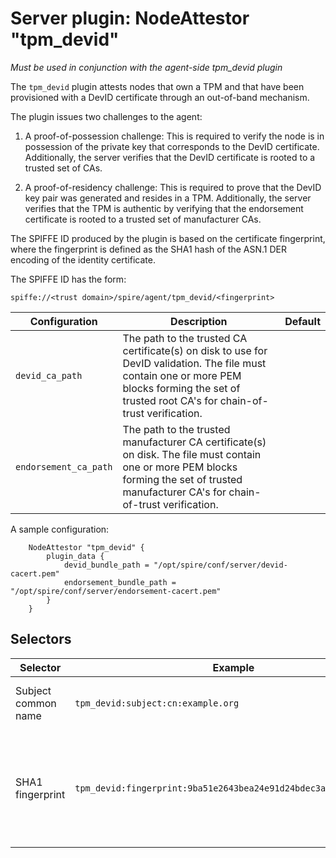 # Server plugin: NodeAttestor "tpm_devid"

*Must be used in conjunction with the agent-side tpm_devid plugin*

The `tpm_devid` plugin attests nodes that own a TPM
and that have been provisioned with a DevID certificate through an out-of-band 
mechanism. 

The plugin issues two challenges to the agent:

1. A proof-of-possession challenge: This is required to verify the node is in 
possession of the private key that corresponds to the DevID certificate. 
Additionally, the server verifies that the DevID certificate is rooted to
a trusted set of CAs.

2. A proof-of-residency challenge: This is required to prove that the DevID 
key pair was generated and resides in a TPM. Additionally, the server verifies 
that the TPM is authentic by verifying that the endorsement certificate is
rooted to a trusted set of manufacturer CAs.


The SPIFFE ID produced by the plugin is based on the certificate fingerprint,
where the fingerprint is defined as the SHA1 hash of the ASN.1 DER encoding of
the identity certificate. 

The SPIFFE ID has the form:

```
spiffe://<trust domain>/spire/agent/tpm_devid/<fingerprint>
```


| Configuration 		| Description | Default                 |
| -------------------------	| ----------- | ----------------------- |
| `devid_ca_path`		| The path to the trusted CA certificate(s) on disk to use for DevID validation. The file must contain one or more PEM blocks forming the set of trusted root CA's for chain-of-trust verification. | |
| `endorsement_ca_path`		| The path to the trusted manufacturer CA certificate(s) on disk. The file must contain one or more PEM blocks forming the set of trusted manufacturer CA's for chain-of-trust verification. | |

A sample configuration:

```
	NodeAttestor "tpm_devid" {
		plugin_data {
			devid_bundle_path = "/opt/spire/conf/server/devid-cacert.pem"
			endorsement_bundle_path = "/opt/spire/conf/server/endorsement-cacert.pem"
		}
	}
```

## Selectors

| Selector                  	| Example								| Description				|
| ---------------------------- 	| -----------------------------------------------------------------	| ---------------------------------	|
| Subject common name		|`tpm_devid:subject:cn:example.org`					| The subject's common name.		|
| SHA1 fingerprint		|`tpm_devid:fingerprint:9ba51e2643bea24e91d24bdec3a1aaf8e967b6e5`	| The SHA1 fingerprint as a hex string for each cert in the PoP chain, excluding the leaf.|

